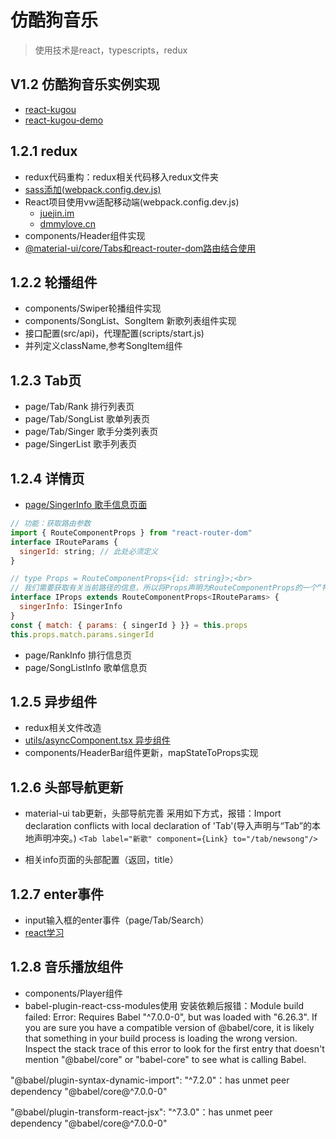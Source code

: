 # 仿酷狗音乐
> 使用技术是react，typescripts，redux

## V1.2 仿酷狗音乐实例实现

* [react-kugou](https://github.com/maoyeyang/react-kugou)
* [react-kugou-demo](https://github.com/aasailan/react-kugou-demo)

## 1.2.1 redux

* redux代码重构：redux相关代码移入redux文件夹
* [sass添加(webpack.config.dev.js)](https://juejin.im/post/5b5d5c5bf265da0f8e19f99b)
* React项目使用vw适配移动端(webpack.config.dev.js)
  * [juejin.im](https://juejin.im/post/5ad56aad51882532ce65affa)
  * [dmmylove.cn](http://dmmylove.cn/articles/40)
* components/Header组件实现
* [@material-ui/core/Tabs和react-router-dom路由结合使用](https://codesandbox.io/s/l4yo482pll)

## 1.2.2 轮播组件

* components/Swiper轮播组件实现
* components/SongList、SongItem 新歌列表组件实现
* 接口配置(src/api)，代理配置(scripts/start.js)
* 并列定义className,参考SongItem组件

## 1.2.3 Tab页

* page/Tab/Rank 排行列表页
* page/Tab/SongList 歌单列表页
* page/Tab/Singer 歌手分类列表页
* page/SingerList 歌手列表页

## 1.2.4 详情页

* [page/SingerInfo 歌手信息页面](https://my.oschina.net/qiaotoubao/blog/3066608)

```` js
// 功能：获取路由参数
import { RouteComponentProps } from "react-router-dom"
interface IRouteParams {
  singerId: string; // 此处必须定义
}

// type Props = RouteComponentProps<{id: string}>;<br>
// 我们需要获取有关当前路径的信息，所以将Props声明为RouteComponentProps的一个“特例”，类型参数{id: string}表明我们希望从路径中取得一个名叫id类型为string的参数。要指出的是，当我们像这样写定一个组件的props的类型为一种RouteComponentProps时，一般来说，这个组件就只能用在Route匹配规则里面了。
interface IProps extends RouteComponentProps<IRouteParams> {
  singerInfo: ISingerInfo
}
const { match: { params: { singerId } }} = this.props
this.props.match.params.singerId
````

* page/RankInfo 排行信息页
* page/SongListInfo 歌单信息页

## 1.2.5 异步组件

* redux相关文件改造
* [utils/asyncComponent.tsx 异步组件](http://www.wukai.me/2017/09/25/react-router-v4-code-splitting/)
* components/HeaderBar组件更新，mapStateToProps实现

## 1.2.6 头部导航更新

* material-ui tab更新，头部导航完善
采用如下方式，报错：Import declaration conflicts with local declaration of 'Tab'(导入声明与“Tab”的本地声明冲突。)
`<Tab label="新歌" component={Link} to="/tab/newsong"/>`

* 相关info页面的头部配置（返回，title）

## 1.2.7 enter事件

* input输入框的enter事件（page/Tab/Search）
* [react学习](https://www.kancloud.cn/tjs5945111/react/980496)

## 1.2.8 音乐播放组件

* components/Player组件
* babel-plugin-react-css-modules使用
安装依赖后报错：Module build failed: Error: Requires Babel "^7.0.0-0", but was loaded with "6.26.3". If you are sure you have a compatible version of @babel/core, it is likely that something in your build process is loading the wrong version. Inspect the stack trace of this error to look for the first entry that doesn't mention "@babel/core" or "babel-core" to see what is calling Babel.

"@babel/plugin-syntax-dynamic-import": "^7.2.0"：has unmet peer dependency "@babel/core@^7.0.0-0"

"@babel/plugin-transform-react-jsx": "^7.3.0"：has unmet peer dependency "@babel/core@^7.0.0-0"

